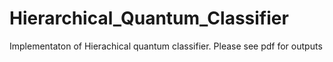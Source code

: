# Hierarchical_Quantum_Classifier
Implementaton of Hierachical quantum classifier. Please see pdf for outputs
